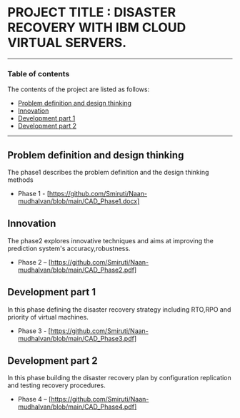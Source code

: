 # PROJECT TITLE : DISASTER RECOVERY WITH IBM CLOUD VIRTUAL SERVERS.


---


### Table of contents
The contents of the project are listed as follows:


- [Problem definition and design thinking](#problem-definition-and-design-thinking)
- [Innovation](#innovation)
- [Development part 1](#development-part-1)
- [Development part 2](#development-part-2)


---


## Problem definition and design thinking
The phase1 describes the problem definition and the design thinking methods
- Phase 1 - 
[https://github.com/Smiruti/Naan-mudhalvan/blob/main/CAD_Phase1.docx]
## Innovation
The phase2 explores innovative techniques and aims at improving the prediction system's accuracy,robustness.
- Phase 2 – [https://github.com/Smiruti/Naan-mudhalvan/blob/main/CAD_Phase2.pdf]


## Development part 1
In this phase defining the disaster recovery strategy including RTO,RPO and priority of virtual machines.
- Phase 3 - [https://github.com/Smiruti/Naan-mudhalvan/blob/main/CAD_Phase3.pdf]


## Development part 2
In this phase building the disaster recovery plan by configuration replication and testing recovery procedures.
- Phase 4 – [https://github.com/Smiruti/Naan-mudhalvan/blob/main/CAD_Phase4.pdf]



